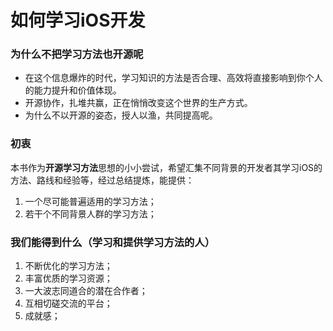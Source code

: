 # 如何学习iOS开发

### 为什么不把学习方法也开源呢

- 在这个信息爆炸的时代，学习知识的方法是否合理、高效将直接影响到你个人的能力提升和价值体现。
- 开源协作，扎堆共赢，正在悄悄改变这个世界的生产方式。
- 为什么不以开源的姿态，授人以渔，共同提高呢。

### 初衷

本书作为**开源学习方法**思想的小小尝试，希望汇集不同背景的开发者其学习iOS的方法、路线和经验等，经过总结提炼，能提供：

1. 一个尽可能普遍适用的学习方法；
2. 若干个不同背景人群的学习方法；

### 我们能得到什么（学习和提供学习方法的人）

1. 不断优化的学习方法；
2. 丰富优质的学习资源；
3. 一大波志同道合的潜在合作者；
4. 互相切磋交流的平台；
5. 成就感；
